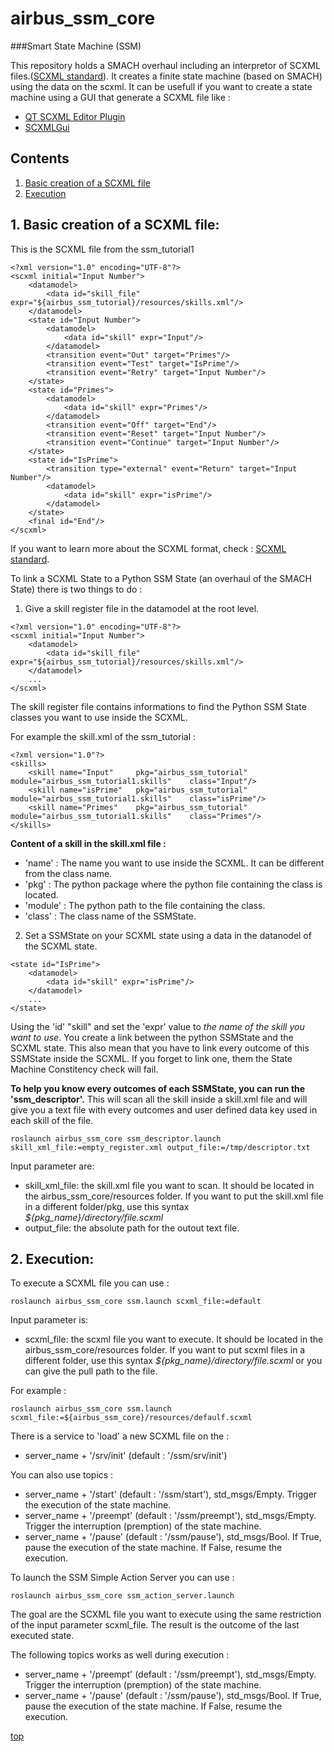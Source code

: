 # airbus_ssm_core
<a id="top"/> 

###Smart State Machine (SSM)

This repository holds a SMACH overhaul including an interpretor of SCXML files.([SCXML standard](https://www.w3.org/TR/scxml/)).
It creates a finite state machine (based on SMACH) using the data on the scxml.
It can be usefull if you want to create a state machine using a GUI that generate a SCXML file like :
* [QT SCXML Editor Plugin](https://doc.qt.io/qtcreator/creator-scxml.html)
* [SCXMLGui](https://github.com/fmorbini/scxmlgui)

## Contents

1. <a href="#1--construction">Basic creation of a SCXML file</a>
2. <a href="#2--execution">Execution</a>

## 1. Basic creation of a SCXML file: <a id="1--construction"/>

This is the SCXML file from the ssm_tutorial1 

```
<?xml version="1.0" encoding="UTF-8"?>
<scxml initial="Input Number">
	<datamodel>
        <data id="skill_file" expr="${airbus_ssm_tutorial}/resources/skills.xml"/>
    </datamodel>
    <state id="Input Number">
		<datamodel>
            <data id="skill" expr="Input"/>
        </datamodel>
        <transition event="Out" target="Primes"/>
        <transition event="Test" target="IsPrime"/>
        <transition event="Retry" target="Input Number"/>
    </state>
    <state id="Primes">
		<datamodel>
            <data id="skill" expr="Primes"/>
        </datamodel>
        <transition event="Off" target="End"/>
        <transition event="Reset" target="Input Number"/>
        <transition event="Continue" target="Input Number"/>
    </state>
    <state id="IsPrime">
        <transition type="external" event="Return" target="Input Number"/>
        <datamodel>
            <data id="skill" expr="isPrime"/>
        </datamodel>
    </state>
    <final id="End"/>
</scxml>
```
If you want to learn more about the SCXML format, check : [SCXML standard](https://www.w3.org/TR/scxml/).

To link a SCXML State to a Python SSM State (an overhaul of the SMACH State) there is two things to do :

1. Give a skill register file in the datamodel at the root level.

```
<?xml version="1.0" encoding="UTF-8"?>
<scxml initial="Input Number">
	<datamodel>
        <data id="skill_file" expr="${airbus_ssm_tutorial}/resources/skills.xml"/>
    </datamodel>
    ...
</scxml>
```
The skill register file contains informations to find the Python SSM State classes you want to use inside the SCXML.

For example the skill.xml of the ssm_tutorial :
```
<?xml version="1.0"?>
<skills>
	<skill name="Input"		pkg="airbus_ssm_tutorial" 	module="airbus_ssm_tutorial1.skills" 	class="Input"/>
	<skill name="isPrime"	pkg="airbus_ssm_tutorial" 	module="airbus_ssm_tutorial1.skills" 	class="isPrime"/>
	<skill name="Primes"	pkg="airbus_ssm_tutorial" 	module="airbus_ssm_tutorial1.skills" 	class="Primes"/>
</skills>
```

**Content of a skill in the skill.xml file :**
* 'name'    : The name you want to use inside the SCXML. It can be different from the class name.
* 'pkg'     : The python package where the python file containing the class is located.
* 'module'  : The python path to the file containing the class.
* 'class'   : The class name of the SSMState.

2. Set a SSMState on your SCXML state using a data in the datanodel of the SCXML state.
```
<state id="IsPrime">
	<datamodel>
		<data id="skill" expr="isPrime"/>
	</datamodel>
	...
</state>
```
Using the 'id' "skill" and set the 'expr' value to *the name of the skill you want to use*.
You create a link between the python SSMState and the SCXML state.
This also mean that you have to link every outcome of this SSMState inside the SCXML. If you forget to link one, them the State Machine Constitency check will fail.

**To help you know every outcomes of each SSMState, you can run the 'ssm_descriptor'.**
This will scan all the skill inside a skill.xml file and will give you a text file with every outcomes and user defined data key used in each skill of the file.
```
roslaunch airbus_ssm_core ssm_descriptor.launch skill_xml_file:=empty_register.xml output_file:=/tmp/descriptor.txt
```
Input parameter are:
- skill_xml_file: the skill.xml file you want to scan. It should be located in the airbus_ssm_core/resources folder. 
If you want to put the skill.xml file in a different folder/pkg, use this syntax *${pkg_name}/directory/file.scxml*
- output_file: the absolute path for the outout text file.


## 2. Execution: <a id="2--execution"/> 

To execute a SCXML file you can use :
```
roslaunch airbus_ssm_core ssm.launch scxml_file:=default
```
Input parameter is:
- scxml_file: the scxml file you want to execute. It should be located in the airbus_ssm_core/resources folder. 
If you want to put scxml files in a different folder, use this syntax *${pkg_name}/directory/file.scxml*  or you can give the pull path to the file.

For example : 
```
roslaunch airbus_ssm_core ssm.launch scxml_file:=${airbus_ssm_core}/resources/defaulf.scxml
```
There is a service to 'load' a new SCXML file on the :
- server_name + '/srv/init' (default : '/ssm/srv/init')

You can also use topics :
- server_name + '/start' (default : '/ssm/start'), std_msgs/Empty. Trigger the execution of the state machine.
- server_name + '/preempt' (default : '/ssm/preempt'), std_msgs/Empty. Trigger the interruption (premption) of the state machine.
- server_name + '/pause' (default : '/ssm/pause'), std_msgs/Bool. If True, pause the execution of the state machine. If False, resume the execution.


To launch the SSM Simple Action Server you can use :
```
roslaunch airbus_ssm_core ssm_action_server.launch 
```

The goal are the SCXML file you want to execute using the same restriction of the input parameter scxml_file.
The result is the outcome of the last executed state.

The following topics works as well during execution :
- server_name + '/preempt' (default : '/ssm/preempt'), std_msgs/Empty. Trigger the interruption (premption) of the state machine.
- server_name + '/pause' (default : '/ssm/pause'), std_msgs/Bool. If True, pause the execution of the state machine. If False, resume the execution.


<a href="#top">top</a>

